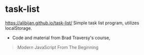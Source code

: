 # task-list
https://alibijan.github.io/task-list/
Simple task list program, utilizes localStorage. 
- Code and material from Brad Traversy's course,
> Modern JavaScript From The Beginning
